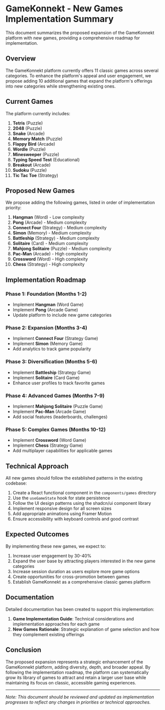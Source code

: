 # GameKonnekt - New Games Implementation Summary

This document summarizes the proposed expansion of the GameKonnekt platform with new games, providing a comprehensive roadmap for implementation.

## Overview

The GameKonnekt platform currently offers 11 classic games across several categories. To enhance the platform's appeal and user engagement, we propose adding 10 additional games that expand the platform's offerings into new categories while strengthening existing ones.

## Current Games

The platform currently includes:

1. **Tetris** (Puzzle)
2. **2048** (Puzzle)
3. **Snake** (Arcade)
4. **Memory Match** (Puzzle)
5. **Flappy Bird** (Arcade)
6. **Wordle** (Puzzle)
7. **Minesweeper** (Puzzle)
8. **Typing Speed Test** (Educational)
9. **Breakout** (Arcade)
10. **Sudoku** (Puzzle)
11. **Tic Tac Toe** (Strategy)

## Proposed New Games

We propose adding the following games, listed in order of implementation priority:

1. **Hangman** (Word) - Low complexity
2. **Pong** (Arcade) - Medium complexity
3. **Connect Four** (Strategy) - Medium complexity
4. **Simon** (Memory) - Medium complexity
5. **Battleship** (Strategy) - Medium complexity
6. **Solitaire** (Card) - Medium complexity
7. **Mahjong Solitaire** (Puzzle) - Medium complexity
8. **Pac-Man** (Arcade) - High complexity
9. **Crossword** (Word) - High complexity
10. **Chess** (Strategy) - High complexity

## Implementation Roadmap

### Phase 1: Foundation (Months 1-2)
- Implement **Hangman** (Word Game)
- Implement **Pong** (Arcade Game)
- Update platform to include new game categories

### Phase 2: Expansion (Months 3-4)
- Implement **Connect Four** (Strategy Game)
- Implement **Simon** (Memory Game)
- Add analytics to track game popularity

### Phase 3: Diversification (Months 5-6)
- Implement **Battleship** (Strategy Game)
- Implement **Solitaire** (Card Game)
- Enhance user profiles to track favorite games

### Phase 4: Advanced Games (Months 7-9)
- Implement **Mahjong Solitaire** (Puzzle Game)
- Implement **Pac-Man** (Arcade Game)
- Add social features (leaderboards, challenges)

### Phase 5: Complex Games (Months 10-12)
- Implement **Crossword** (Word Game)
- Implement **Chess** (Strategy Game)
- Add multiplayer capabilities for applicable games

## Technical Approach

All new games should follow the established patterns in the existing codebase:

1. Create a React functional component in the `components/games` directory
2. Use the `useGameState` hook for state persistence
3. Follow the UI design patterns using the shadcn/ui component library
4. Implement responsive design for all screen sizes
5. Add appropriate animations using Framer Motion
6. Ensure accessibility with keyboard controls and good contrast

## Expected Outcomes

By implementing these new games, we expect to:

1. Increase user engagement by 30-40%
2. Expand the user base by attracting players interested in the new game categories
3. Increase session duration as users explore more game options
4. Create opportunities for cross-promotion between games
5. Establish GameKonnekt as a comprehensive classic games platform

## Documentation

Detailed documentation has been created to support this implementation:

1. **Game Implementation Guide**: Technical considerations and implementation approaches for each game
2. **New Games Rationale**: Strategic explanation of game selection and how they complement existing offerings

## Conclusion

The proposed expansion represents a strategic enhancement of the GameKonnekt platform, adding diversity, depth, and broader appeal. By following the implementation roadmap, the platform can systematically grow its library of games to attract and retain a larger user base while maintaining its focus on classic, accessible gaming experiences.

---

*Note: This document should be reviewed and updated as implementation progresses to reflect any changes in priorities or technical approaches.*